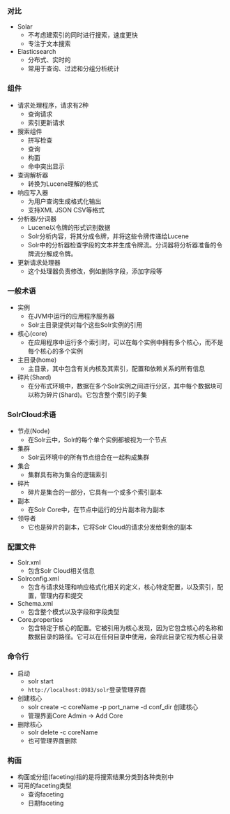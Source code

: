 ### 对比
- Solar
  - 不考虑建索引的同时进行搜索，速度更快
  - 专注于文本搜索
- Elasticsearch
  - 分布式、实时的
  - 常用于查询、过滤和分组分析统计

### 组件
- 请求处理程序，请求有2种
  - 查询请求
  - 索引更新请求
- 搜索组件
  - 拼写检查
  - 查询
  - 构面
  - 命中突出显示
- 查询解析器
  - 转换为Lucene理解的格式
- 响应写入器
  - 为用户查询生成格式化输出
  - 支持XML JSON CSV等格式
- 分析器/分词器
  - Lucene以令牌的形式识别数据
  - Solr分析内容，将其分成令牌，并将这些令牌传递给Lucene
  - Solr中的分析器检查字段的文本并生成令牌流。分词器将分析器准备的令牌流分解成令牌。
- 更新请求处理器
  - 这个处理器负责修改，例如删除字段，添加字段等
  
### 一般术语
- 实例
  - 在JVM中运行的应用程序服务器
  - Solr主目录提供对每个这些Solr实例的引用
- 核心(core)
  - 在应用程序中运行多个索引时，可以在每个实例中拥有多个核心，而不是每个核心的多个实例
- 主目录(home)
  - 主目录，其中包含有关内核及其索引，配置和依赖关系的所有信息
- 碎片(Shard)
  - 在分布式环境中，数据在多个Solr实例之间进行分区，其中每个数据块可以称为碎片(Shard)。它包含整个索引的子集
  
### SolrCloud术语
- 节点(Node)
  - 在Solr云中，Solr的每个单个实例都被视为一个节点
- 集群
  - Solr云环境中的所有节点组合在一起构成集群
- 集合
  - 集群具有称为集合的逻辑索引
- 碎片
  - 碎片是集合的一部分，它具有一个或多个索引副本
- 副本
  - 在Solr Core中，在节点中运行的分片副本称为副本
- 领导者
  - 它也是碎片的副本，它将Solr Cloud的请求分发给剩余的副本
  
### 配置文件
- Solr.xml
  - 包含Solr Cloud相关信息
- Solrconfig.xml
  - 包含与请求处理和响应格式化相关的定义，核心特定配置，以及索引，配置，管理内存和提交
- Schema.xml
  - 包含整个模式以及字段和字段类型
- Core.properties
  - 包含特定于核心的配置。它被引用为核心发现，因为它包含核心的名称和数据目录的路径。它可以在任何目录中使用，会将此目录它视为核心目录

### 命令行
- 启动
  - solr start
  - `http://localhost:8983/solr`登录管理界面
- 创建核心
  - solr create -c coreName -p port_name -d conf_dir 创建核心
  - 管理界面Core Admin -> Add Core
- 删除核心
  - solr delete -c coreName
  - 也可管理界面删除
 
### 构面
- 构面或分组(faceting)指的是将搜索结果分类到各种类别中
- 可用的faceting类型
  - 查询faceting
  - 日期faceting
